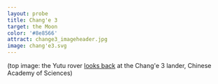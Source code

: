 ```yaml
---
layout: probe
title: Chang'e 3
target: the Moon
color: '#8e8566'
attract: change3_imageheader.jpg
image: chang'e3.svg
---
```

<div class="caption">(top image: the Yutu rover <a href="http://www.nasa.gov/mission_pages/LRO/multimedia/tycho-peak-gal.html">looks back</a> at the Chang'e 3 lander, Chinese Academy of Sciences)</div>
